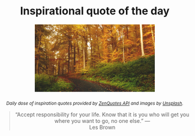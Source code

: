 
<div align="center">

# Inspirational quote of the day

<img src="./data/photo.jpeg" alt="Beautiful nature photo" width="320" height="180">

<sub><i>Daily dose of inspiration quotes provided by [ZenQuotes API](https://zenquotes.io/) and images by [Unsplash](https://unsplash.com/).</i></sub>


<blockquote>&ldquo;Accept responsibility for your life. Know that it is you who will get you where you want to go, no one else.&rdquo; &mdash; <footer>Les Brown</footer></blockquote>

</div>
